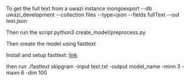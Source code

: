 To get the full text from a uwazi instance
mongoexport --db uwazi_development --collection files --type=json --fields fullText  --out test.json

Then run the script
python3 create_model/preprocess.py

Then create the model using fasttext

Install and setup fasttext:  [link](https://fasttext.cc/docs/en/supervised-tutorial.html)

then run
./fasttext skipgram -input text.txt -output model_name -minn 3 -maxn 6 -dim 100